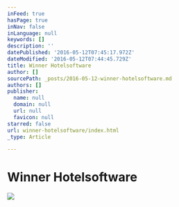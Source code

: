 ```yaml
---
inFeed: true
hasPage: true
inNav: false
inLanguage: null
keywords: []
description: ''
datePublished: '2016-05-12T07:45:17.972Z'
dateModified: '2016-05-12T07:44:45.729Z'
title: Winner Hotelsoftware
author: []
sourcePath: _posts/2016-05-12-winner-hotelsoftware.md
authors: []
publisher:
  name: null
  domain: null
  url: null
  favicon: null
starred: false
url: winner-hotelsoftware/index.html
_type: Article

---
```

# Winner Hotelsoftware
![](https://the-grid-user-content.s3-us-west-2.amazonaws.com/5fe7efd2-e536-46c1-94d8-370ae241b772.jpg)